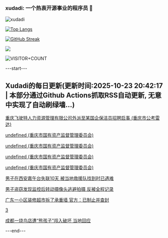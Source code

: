 ### xudadi: 一个热衷开源事业的程序员 👋

![xudadi](https://github-readme-stats-git-masterorgs-github-readme-stats-team.vercel.app/api?username=xudadi)

[![Top Langs](https://github-readme-stats.vercel.app/api/top-langs/?username=xudadi)](https://github.com/anuraghazra/github-readme-stats)

[![GitHub Streak](https://streak-stats.demolab.com?user=xudadi&locale=zh_Hans)](https://git.io/streak-stats)

![](https://raw.githubusercontent.com/xudadi/xudadi/main/assets/github-contribution-grid-snake.svg)

![VISITOR+COUNT](https://komarev.com/ghpvc/?username=xudadi&label=VISITOR+COUNT)


---start---

## Xudadi的每日更新(更新时间:2025-10-23 20:42:17 | 本部分通过Github Actions抓取RSS自动更新, 无意中实现了自动刷绿墙...)

[重庆飞驶特人力资源管理有限公司外派至某国企保洁员招聘启事 (重庆市公考雷达)](https://www.gongkaoleida.com/article/2660519)

[undefined (重庆市国有资产监督管理委员会)](https://dadilab.github.io/feeds/all.xml)

[undefined (重庆市国有资产监督管理委员会)](https://dadilab.github.io/feeds/all.xml)

[undefined (重庆市国有资产监督管理委员会)](https://dadilab.github.io/feeds/all.xml)

[undefined (重庆市国有资产监督管理委员会)](https://dadilab.github.io/feeds/all.xml)

[男子在西安嘉午台失联10天 被当地救援队找到时已遇难](https://m.163.com/news/article/KCI887JH051492T3.html)

[男子盗窃发现监控后转动摄像头逃避拍摄 反被全程记录](https://m.163.com/news/article/KCI887JG051492T3.html)

[广东一小区装修超市拆了承重墙 官方：已制止并查封](https://m.163.com/news/article/KCI7NGD6053469LG.html)

[3](https://m.163.com/touch/news/sub/domestic)

[成都一烧鸟店遭“熊孩子”闯入破坏 当地回应](https://m.163.com/news/article/KCI6406H053469LG.html)

---end---
